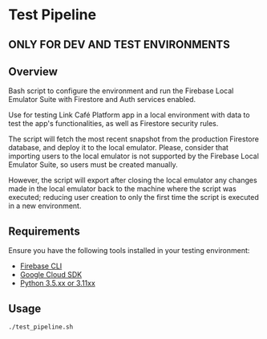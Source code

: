 
# Test Pipeline

## ONLY FOR DEV AND TEST ENVIRONMENTS

## Overview

Bash script to configure the environment and run the Firebase Local Emulator Suite with Firestore and Auth services enabled.

Use for testing Link Café Platform app in a local environment with data to test the app's functionalities, as well as Firestore security rules.

The script will fetch the most recent snapshot from the production Firestore database, and deploy it to the local emulator. Please, consider that importing users to the local emulator is not supported by the Firebase Local Emulator Suite, so users must be created manually.

However, the script will export after closing the local emulator any changes made in the local emulator back to the machine where the script was executed; reducing user creation to only the first time the script is executed in a new environment.

## Requirements

Ensure you have the following tools installed in your testing environment:

- [Firebase CLI](https://firebase.google.com/docs/cli)
- [Google Cloud SDK](https://cloud.google.com/sdk/docs/install)
- [Python 3.5.xx or 3.11xx](https://www.python.org/downloads/)

## Usage

```bash
./test_pipeline.sh
```